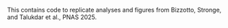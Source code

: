 This contains code to replicate analyses and figures from Bizzotto, Stronge, and Talukdar et al., PNAS 2025.
